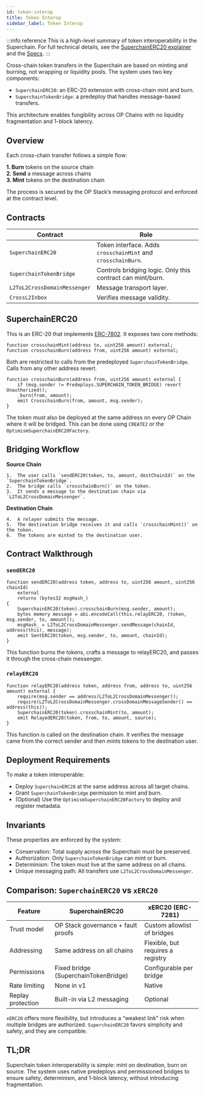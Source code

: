```yaml
---
id: token-interop
title: Token Interop
sidebar_label: Token Interop
---
```


:::info reference
This is a high-level summary of token interoperability in the Superchain. For full technical details, see the [SuperchainERC20 explainer](https://docs.optimism.io/interop/superchain-erc20) and the [Specs](https://specs.optimism.io/interop/token-bridging.html).
:::

Cross-chain token transfers in the Superchain are based on minting and burning, not wrapping or liquidity pools. The system uses two key components:

- `SuperchainERC20`: an ERC-20 extension with cross-chain mint and burn.
- `SuperchainTokenBridge`: a predeploy that handles message-based transfers.

This architecture enables fungibility across OP Chains with no liquidity fragmentation and 1-block latency.

## Overview

Each cross-chain transfer follows a simple flow:

**1. Burn** tokens on the source chain  
**2. Send** a message across chains  
**3. Mint** tokens on the destination chain

The process is secured by the OP Stack’s messaging protocol and enforced at the contract level.

## Contracts

| Contract | Role |
|---------|------|
| `SuperchainERC20` | Token interface. Adds `crosschainMint` and `crosschainBurn`. |
| `SuperchainTokenBridge` | Controls bridging logic. Only this contract can mint/burn. |
| `L2ToL2CrossDomainMessenger` | Message transport layer. |
| `CrossL2Inbox` | Verifies message validity. |

## SuperchainERC20

This is an ERC-20 that implements [ERC-7802](https://eips.ethereum.org/EIPS/eip-7802). It exposes two core methods:

```solidity
function crosschainMint(address to, uint256 amount) external;
function crosschainBurn(address from, uint256 amount) external;
```

Both are restricted to calls from the predeployed `SuperchainTokenBridge`. Calls from any other address revert.

```solidity
function crosschainBurn(address from, uint256 amount) external {
    if (msg.sender != Predeploys.SUPERCHAIN_TOKEN_BRIDGE) revert Unauthorized();
    _burn(from, amount);
    emit CrosschainBurn(from, amount, msg.sender);
}
```

The token must also be deployed at the same address on every OP Chain where it will be bridged. This can be done using `CREATE2` or the `OptimismSuperchainERC20Factory`.

## Bridging Workflow

**Source Chain**

	1.	The user calls `sendERC20(token, to, amount, destChainId)` on the `SuperchainTokenBridge`.
	2.	The bridge calls `crosschainBurn()` on the token.
	3.	It sends a message to the destination chain via `L2ToL2CrossDomainMessenger`.

**Destination Chain**

	4.	A relayer submits the message.
	5.	The destination bridge receives it and calls `crosschainMint()` on the token.
	6.	The tokens are minted to the destination user.


## Contract Walkthrough

### `sendERC20`
```solidity
function sendERC20(address token, address to, uint256 amount, uint256 chainId)
    external
    returns (bytes32 msgHash_)
{
    SuperchainERC20(token).crosschainBurn(msg.sender, amount);
    bytes memory message = abi.encodeCall(this.relayERC20, (token, msg.sender, to, amount));
    msgHash_ = L2ToL2CrossDomainMessenger.sendMessage(chainId, address(this), message);
    emit SentERC20(token, msg.sender, to, amount, chainId);
}
```

This function burns the tokens, crafts a message to relayERC20, and passes it through the cross-chain messenger.

### `relayERC20`
```solidity
function relayERC20(address token, address from, address to, uint256 amount) external {
    require(msg.sender == address(L2ToL2CrossDomainMessenger));
    require(L2ToL2CrossDomainMessenger.crossDomainMessageSender() == address(this));
    SuperchainERC20(token).crosschainMint(to, amount);
    emit RelayedERC20(token, from, to, amount, source);
}
```
This function is called on the destination chain. It verifies the message came from the correct sender and then mints tokens to the destination user.

## Deployment Requirements

To make a token interoperable:
- Deploy `SuperchainERC20` at the same address across all target chains.
- Grant `SuperchainTokenBridge` permission to mint and burn.
- (Optional) Use the `OptimismSuperchainERC20Factory` to deploy and register metadata.

## Invariants

These properties are enforced by the system:
- Conservation: Total supply across the Superchain must be preserved.
- Authorization: Only `SuperchainTokenBridge` can mint or burn.
- Determinism: The token must live at the same address on all chains.
- Unique messaging path: All transfers use `L2ToL2CrossDomainMessenger`.

## Comparison: `SuperchainERC20` vs `xERC20`

| Feature | SuperchainERC20 | xERC20 (ERC-7281) |
| --- | --- | --- |
| Trust model | OP Stack governance + fault proofs | Custom allowlist of bridges |
| Addressing | Same address on all chains | Flexible, but requires a registry |
| Permissions | Fixed bridge (SuperchainTokenBridge) | Configurable per bridge |
| Rate limiting | None in v1 | Native |
| Replay protection | Built-in via L2 messaging | Optional |

`xERC20` offers more flexibility, but introduces a “weakest link” risk when multiple bridges are authorized. `SuperchainERC20` favors simplicity and safety, and they are compatible.

## TL;DR

Superchain token interoperability is simple: mint on destination, burn on source. The system uses native predeploys and permissioned bridges to ensure safety, determinism, and 1-block latency, without introducing fragmentation.